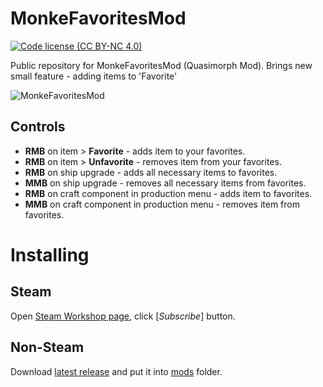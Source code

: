# MonkeFavoritesMod
[![Code license (CC BY-NC 4.0)](https://img.shields.io/badge/License-CC%20BY--NC%204.0-blue.svg?style=flat-square)](https://creativecommons.org/licenses/by-nc/4.0)

Public repository for MonkeFavoritesMod
 (Quasimorph Mod). Brings new small feature - adding items to 'Favorite'

![MonkeFavoritesMod](https://github.com/user-attachments/assets/c52fbe57-cd06-41f4-bf52-612d2bdff0d8)

## Controls

* **RMB** on item > **Favorite** - adds item to your favorites.
* **RMB** on item > **Unfavorite** - removes item from your favorites.
* **RMB** on ship upgrade - adds all necessary items to favorites.
* **MMB** on ship upgrade - removes all necessary items from favorites.
* **RMB** on craft component in production menu - adds item to favorites.
* **MMB** on craft component in production menu - removes item from favorites.

# Installing
## Steam
Open [Steam Workshop page](https://steamcommunity.com/sharedfiles/filedetails/?id=3404205113), click [*Subscribe*] button.
## Non-Steam
Download [latest release](https://github.com/AirBurn0/MonkeFavoritesMod/releases/latest) and put it into [mods](https://discord.com/channels/912012292445593630/1258829394341003335) folder.
